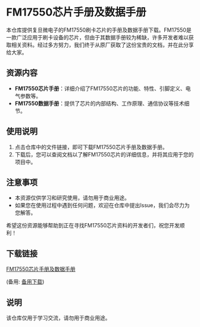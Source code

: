 # FM17550芯片手册及数据手册

本仓库提供复旦微电子的FM17550刷卡芯片的手册及数据手册下载。FM17550是一款广泛应用于刷卡设备的芯片，但由于其数据手册较为稀缺，许多开发者难以获取相关资料。经过多方努力，我们终于从原厂获取了这份宝贵的文档，并在此分享给大家。

## 资源内容

- **FM17550芯片手册**：详细介绍了FM17550芯片的功能、特性、引脚定义、电气参数等。
- **FM17550数据手册**：提供了芯片的内部结构、工作原理、通信协议等技术细节。

## 使用说明

1. 点击仓库中的文件链接，即可下载FM17550芯片手册及数据手册。
2. 下载后，您可以查阅文档以了解FM17550芯片的详细信息，并将其应用于您的项目中。

## 注意事项

- 本资源仅供学习和研究使用，请勿用于商业用途。
- 如果您在使用过程中遇到任何问题，欢迎在仓库中提出Issue，我们会尽力为您解答。

希望这份资源能够帮助到正在寻找FM17550芯片资料的开发者们，祝您开发顺利！

## 下载链接
[FM17550芯片手册及数据手册](https://pan.quark.cn/s/f107695a3bb8) 

(备用: [备用下载](https://pan.baidu.com/s/1m9gEkfRcrVK-6ygMYK3N6w?pwd=1234))

## 说明

该仓库仅用于学习交流，请勿用于商业用途。
